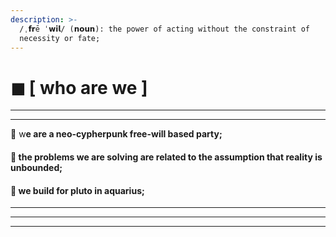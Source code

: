 ```yaml
---
description: >-
  /ˌ𝗳𝗿ē ˈ𝘄𝗶𝗹/ (𝗻𝗼𝘂𝗻): the power of acting without the constraint of
  necessity or fate;
---
```


# ◼ \[ who are we ]

****

****

**🌹** w**e are a neo-cypherpunk free-will based party;**

#### **🌹 the problems we are solving are related to the assumption that reality is unbounded;**

#### **🌹 we build for pluto in aquarius;**

****

****

****
